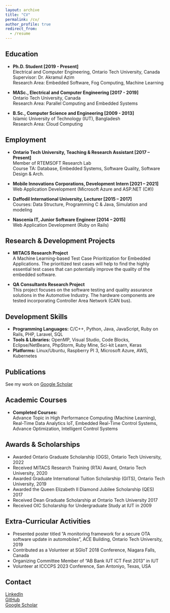 ```yaml
---
layout: archive
title: "CV"
permalink: /cv/
author_profile: true
redirect_from:
  - /resume
---
```


<!-- {% include base_path %} -->


<!-- ---
layout: page
title: "Curriculum Vitae"
permalink: /cv/
--- -->

## Education

* **Ph.D. Student [2019 - Present]**\
  Electrical and Computer Engineering, Ontario Tech University, Canada\
  Supervisor: Dr. Akramul Azim\
  Research Area: Embedded Software, Fog Computing, Machine Learning

* **MASc., Electrical and Computer Engineering [2017 - 2019]**\
  Ontario Tech University, Canada\
  Research Area: Parallel Computing and Embedded Systems

* **B.Sc., Computer Science and Engineering [2009 - 2013]**\
  Islamic University of Technology (IUT), Bangladesh\
  Research Area: Cloud Computing

## Employment

* **Ontario Tech University, Teaching & Research Assistant [2017 – Present]**\
  Member of RTEMSOFT Research Lab\
  Course TA: Database, Embedded Systems, Software Quality, Software Design & Arch.

* **Mobile Innovations Corporations, Development Intern [2021 – 2021]**\
  Web Application Development (Microsoft Azure and ASP.NET (C#))

* **Daffodil International University, Lecturer [2015 – 2017]**\
  Courses: Data Structure, Programming C & Java, Simulation and modeling

* **Nascenia IT, Junior Software Engineer [2014 – 2015]**\
  Web Application Development (Ruby on Rails)

## Research & Development Projects

* **MITACS Research Project**\
  A Machine Learning-based Test Case Prioritization for Embedded Applications. The prioritized test cases will help to find the highly essential test cases that can potentially improve the quality of the embedded software.

* **QA Consultants Research Project**\
  This project focuses on the software testing and quality assurance solutions in the Automotive Industry. The hardware components are tested incorporating Controller Area Network (CAN bus).

## Development Skills

* **Programming Languages:** C/C++, Python, Java, JavaScript, Ruby on Rails, PHP, Laravel, SQL
* **Tools & Libraries:** OpenMP, Visual Studio, Code Blocks, Eclipse/NetBeans, PhpStorm, Ruby Mine, Sci-kit Learn, Keras
* **Platforms:** Linux/Ubuntu, Raspberry PI 3, Microsoft Azure, AWS, Kubernetes

## Publications

See my work on [Google Scholar](https://scholar.google.com/citations?user=RbU1B7QAAAAJ&hl=en)

## Academic Courses

* **Completed Courses:**\
  Advance Topic in High Performance Computing (Machine Learning), Real-Time Data Analytics IoT, Embedded Real-Time Control Systems, Advance Optimization, Intelligent Control Systems

## Awards & Scholarships

* Awarded Ontario Graduate Scholarship (OGS), Ontario Tech University, 2022
* Received MITACS Research Training (RTA) Award, Ontario Tech University, 2020
* Awarded Graduate International Tuition Scholarship (GITS), Ontario Tech University, 2019
* Awarded the Queen Elizabeth II Diamond Jubilee Scholarship (QES) 2017
* Received Dean Graduate Scholarship at Ontario Tech University 2017
* Received OIC Scholarship for Undergraduate Study at IUT in 2009

## Extra-Curricular Activities

* Presented poster titled ”A monitoring framework for a secure OTA software update in automobiles”, ACE Building, Ontario Tech University, 2019
* Contributed as a Volunteer at SGIoT 2018 Conference, Niagara Falls, Canada
* Organizing Committee Member of “AB Bank IUT ICT Fest 2013” in IUT
* Volunteer at ICCCPS 2023 Conference, San Antoniyo, Texas, USA

## Contact
[LinkedIn](https://www.linkedin.com/in/almaruf09)\
[GitHub](https://github.com/mdalmaruf)\
[Google Scholar](https://scholar.google.com/citations?user=RbU1B7QAAAAJ&hl=en)




<!-- Education
======
* B.S. in GitHub, GitHub University, 2012
* M.S. in Jekyll, GitHub University, 2014
* Ph.D in Version Control Theory, GitHub University, 2018 (expected)

Work experience
======
* Summer 2015: Research Assistant
  * Github University
  * Duties included: Tagging issues
  * Supervisor: Professor Git

* Fall 2015: Research Assistant
  * Github University
  * Duties included: Merging pull requests
  * Supervisor: Professor Hub
  
Skills
======
* Skill 1
* Skill 2
  * Sub-skill 2.1
  * Sub-skill 2.2
  * Sub-skill 2.3
* Skill 3

Publications
======
  <ul>{% for post in site.publications %}
    {% include archive-single-cv.html %}
  {% endfor %}</ul>
  
Talks
======
  <ul>{% for post in site.talks %}
    {% include archive-single-talk-cv.html %}
  {% endfor %}</ul>
  
Teaching
======
  <ul>{% for post in site.teaching %}
    {% include archive-single-cv.html %}
  {% endfor %}</ul>
  
Service and leadership
======
* Currently signed in to 43 different slack teams
 -->
